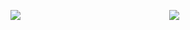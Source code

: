 
<p> <img align="left" src="https://github-readme-stats.vercel.app/api?username=wallnnut&show_icons=true&theme=radical" /></p>
<p align="center" >
    <a href="LINK TO: WHEN CLICKED">
      <img src="https://github.r2v.ch/codewars?user=wallnnut&hide_clan=true&theme=light" />
    </a>
</p>
